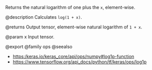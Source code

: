 Returns the natural logarithm of one plus the `x`, element-wise.

@description
Calculates `log(1 + x)`.

@returns
    Output tensor, element-wise natural logarithm of `1 + x`.

@param x
Input tensor.

@export
@family ops
@seealso
+ <https:/keras.io/keras_core/api/ops/numpy#log1p-function>
+ <https://www.tensorflow.org/api_docs/python/tf/keras/ops/log1p>
